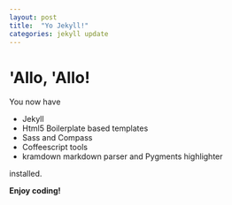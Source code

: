 ```yaml
---
layout: post
title:  "Yo Jekyll!"
categories: jekyll update
---
```


# 'Allo, 'Allo!

You now have

- Jekyll
- Html5 Boilerplate based templates
- Sass and Compass
- Coffeescript tools
- kramdown markdown parser and Pygments highlighter

installed.

**Enjoy coding!**
